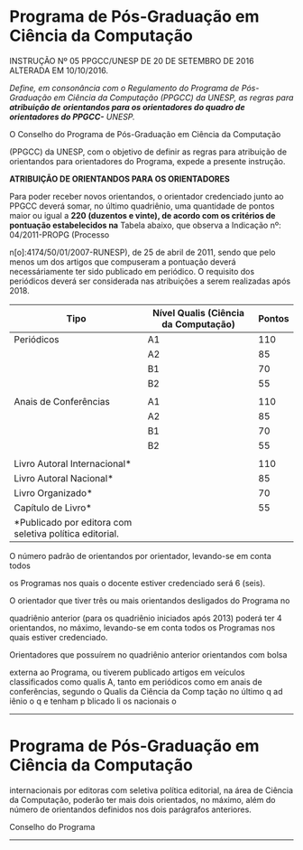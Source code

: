 # Programa de Pós-Graduação em Ciência da Computação

INSTRUÇÃO Nº 05 PPGCC/UNESP DE 20 DE SETEMBRO DE 2016 ALTERADA EM
10/10/2016.

_Define, em consonância com o Regulamento do Programa de Pós-Graduação em_
_Ciência da Computação (PPGCC) da UNESP, as regras para_ **_atribuição de_**
**_orientandos para os orientadores do quadro de orientadores do PPGCC-_**
_UNESP._

O Conselho do Programa de Pós-Graduação em Ciência da Computação

(PPGCC) da UNESP, com o objetivo de definir as regras para atribuição de orientandos
para orientadores do Programa, expede a presente instrução.

**ATRIBUIÇÃO DE ORIENTANDOS PARA OS ORIENTADORES**

Para poder receber novos orientandos, o orientador credenciado junto ao
PPGCC deverá somar, no último quadriênio, uma quantidade de pontos maior ou igual a
**220 (duzentos e vinte), de acordo com os critérios de pontuação estabelecidos na**
Tabela abaixo, que observa a Indicação nº: 04/2011-PROPG (Processo

n[o]:4174/50/01/2007-RUNESP), de 25 de abril de 2011, sendo que pelo menos um dos
artigos que compuseram a pontuação deverá necessáriamente ter sido publicado em
periódico. O requisito dos periódicos deverá ser considerada nas atribuições a serem
realizadas após 2018.

|Tipo|Nível Qualis (Ciência da Computação)|Pontos|
|---|---|---|
|Periódicos|A1|110|
||A2|85|
||B1|70|
||B2|55|
||||
|Anais de Conferências|A1|110|
||A2|85|
||B1|70|
||B2|55|
||||
|Livro Autoral Internacional*||110|
|Livro Autoral Nacional*||85|
|Livro Organizado*||70|
|Capítulo de Livro*||55|
|*Publicado por editora com seletiva política editorial.|||



O número padrão de orientandos por orientador, levando-se em conta todos

os Programas nos quais o docente estiver credenciado será 6 (seis).

O orientador que tiver três ou mais orientandos desligados do Programa no

quadriênio anterior (para os quadriênio iniciados após 2013) poderá ter 4 orientandos, no
máximo, levando-se em conta todos os Programas nos quais estiver credenciado.

Orientadores que possuírem no quadriênio anterior orientandos com bolsa

externa ao Programa, ou tiverem publicado artigos em veículos classificados como qualis
A, tanto em periódicos como em anais de conferências, segundo o Qualis da Ciência da
Comp tação no último q ad iênio o q e tenham p blicado li os nacionais o


-----

# Programa de Pós-Graduação em Ciência da Computação

internacionais por editoras com seletiva política editorial, na área de Ciência da
Computação, poderão ter mais dois orientados, no máximo, além do número de
orientandos definidos nos dois parágrafos anteriores.

Conselho do Programa


-----

